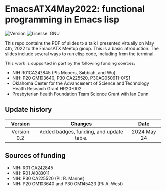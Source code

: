 # EmacsATX4May2022: functional programming in Emacs lisp
![Version](https://img.shields.io/static/v2?label=EmacsATX4May2022&message=0.2&color=brightcolor)
![License: GNU](https://img.shields.io/badge/License-GNU-blue.svg)

This repo contains the PDF of slides to a talk I presented virtually on May 4th, 2022 to the EmacsATX Meetup group. This is a basic introduction. The slides include several ways to run elisp code, including from the terminal.

This work is supported in part by the following funding sources:

* NIH R01CA242845 (PIs Mooers, Subbiah, and Wu)
* NIH: P20 GM103640, P30 CA225520, P30AG050911-07S1
* Oklahoma Center for the Advancement of Science and Technology Health Research Grant HR20-002
* Presbyterian Health Foundation Team Science Grant with Ian Dunn

## Update history

|Version      | Changes                                                                                                                                                                         | Date                 |
|:-----------:|:------------------------------------------------------------------------------------------------------------------------------------------:|:--------------------:|
| Version 0.2 |   Added badges, funding, and update table.                                                                                                                  | 2024 May 24         |
## Sources of funding

- NIH: R01 CA242845
- NIH: R01 AI088011
- NIH: P30 CA225520 (PI: R. Mannel)
- NIH: P20 GM103640 and P30 GM145423 (PI: A. West)

